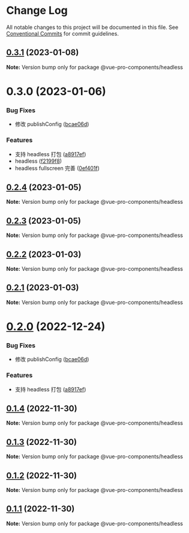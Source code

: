 # Change Log

All notable changes to this project will be documented in this file.
See [Conventional Commits](https://conventionalcommits.org) for commit guidelines.

## [0.3.1](https://github.com/cumt-robin/vue-pro-components/compare/@vue-pro-components/headless@0.3.0...@vue-pro-components/headless@0.3.1) (2023-01-08)

**Note:** Version bump only for package @vue-pro-components/headless

# 0.3.0 (2023-01-06)

### Bug Fixes

-   修改 publishConfig ([bcae06d](https://github.com/cumt-robin/vue-pro-components/commit/bcae06d05fc8c8f80426f232f4d70e99baef76fc))

### Features

-   支持 headless 打包 ([a8917ef](https://github.com/cumt-robin/vue-pro-components/commit/a8917ef49b5877382ef5a369ead64b10c3b32d84))
-   headless ([f2199f8](https://github.com/cumt-robin/vue-pro-components/commit/f2199f84e4f7acb3585ad4a95d87c2949f193cc1))
-   headless fullscreen 完善 ([0ef401f](https://github.com/cumt-robin/vue-pro-components/commit/0ef401f19dc866c177cf25c0c6d882f833ef9672))

## [0.2.4](https://github.com/cumt-robin/vue-pro-components/compare/@vue-pro-components/headless@0.2.3...@vue-pro-components/headless@0.2.4) (2023-01-05)

**Note:** Version bump only for package @vue-pro-components/headless

## [0.2.3](https://github.com/cumt-robin/vue-pro-components/compare/@vue-pro-components/headless@0.2.2...@vue-pro-components/headless@0.2.3) (2023-01-05)

**Note:** Version bump only for package @vue-pro-components/headless

## [0.2.2](https://github.com/cumt-robin/vue-pro-components/compare/@vue-pro-components/headless@0.2.1...@vue-pro-components/headless@0.2.2) (2023-01-03)

**Note:** Version bump only for package @vue-pro-components/headless

## [0.2.1](https://github.com/cumt-robin/vue-pro-components/compare/@vue-pro-components/headless@0.2.0...@vue-pro-components/headless@0.2.1) (2023-01-03)

**Note:** Version bump only for package @vue-pro-components/headless

# [0.2.0](https://github.com/cumt-robin/vue-pro-components/compare/@vue-pro-components/headless@0.1.4...@vue-pro-components/headless@0.2.0) (2022-12-24)

### Bug Fixes

-   修改 publishConfig ([bcae06d](https://github.com/cumt-robin/vue-pro-components/commit/bcae06d05fc8c8f80426f232f4d70e99baef76fc))

### Features

-   支持 headless 打包 ([a8917ef](https://github.com/cumt-robin/vue-pro-components/commit/a8917ef49b5877382ef5a369ead64b10c3b32d84))

## [0.1.4](https://github.com/cumt-robin/vue-pro-components/compare/@vue-pro-components/headless@0.1.3...@vue-pro-components/headless@0.1.4) (2022-11-30)

**Note:** Version bump only for package @vue-pro-components/headless

## [0.1.3](https://github.com/cumt-robin/vue-pro-components/compare/@vue-pro-components/headless@0.1.2...@vue-pro-components/headless@0.1.3) (2022-11-30)

**Note:** Version bump only for package @vue-pro-components/headless

## [0.1.2](https://github.com/cumt-robin/vue-pro-components/compare/@vue-pro-components/headless@0.1.1...@vue-pro-components/headless@0.1.2) (2022-11-30)

**Note:** Version bump only for package @vue-pro-components/headless

## [0.1.1](https://github.com/cumt-robin/vue-pro-components/compare/@vue-pro-components/headless@0.1.0...@vue-pro-components/headless@0.1.1) (2022-11-30)

**Note:** Version bump only for package @vue-pro-components/headless
